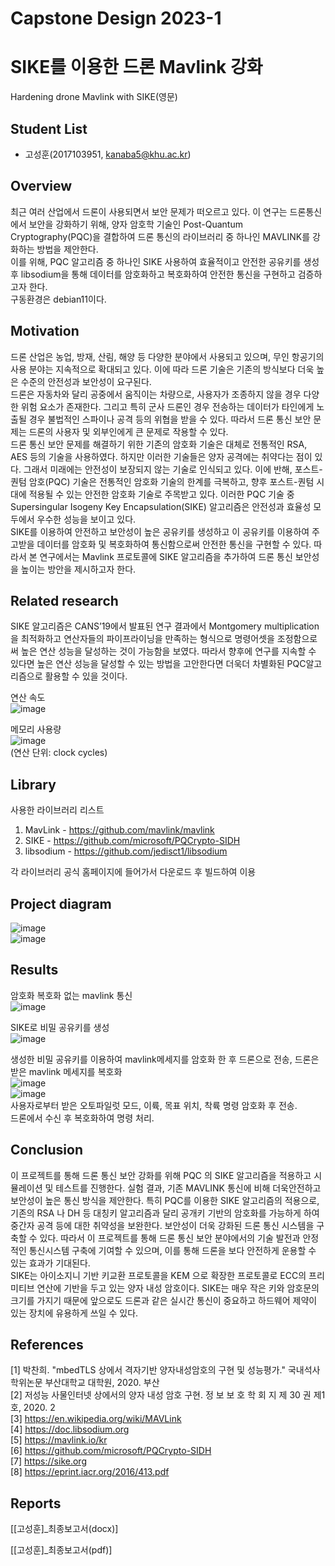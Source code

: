 # Capstone Design 2023-1
# SIKE를 이용한 드론 Mavlink 강화
Hardening drone Mavlink with SIKE(영문)  

## Student List
* 고성훈(2017103951, kanaba5@khu.ac.kr)  

## Overview  
최근 여러 산업에서 드론이 사용되면서 보안 문제가 떠오르고 있다. 이 연구는 드론통신에서 보안을 강화하기 위해, 양자 암호학 기술인 Post-Quantum Cryptography(PQC)을 결합하여 드론 통신의 라이브러리 중 하나인 MAVLINK를 강화하는 방법을 제안한다.  
  이를 위해, PQC 알고리즘 중 하나인 SIKE 사용하여 효율적이고 안전한 공유키를 생성 후 libsodium을 통해 데이터를 암호화하고 복호화하여 안전한 통신을 구현하고 검증하고자 한다.  
구동환경은 debian11이다.

## Motivation
드론 산업은 농업, 방재, 산림, 해양 등 다양한 분야에서 사용되고 있으며, 무인 항공기의 사용 분야는 지속적으로 확대되고 있다. 이에 따라 드론 기술은 기존의 방식보다 더욱 높은 수준의 안전성과 보안성이 요구된다.   
  드론은 자동차와 달리 공중에서 움직이는 차량으로, 사용자가 조종하지 않을 경우 다양한 위험 요소가 존재한다. 그리고 특히 군사 드론인 경우 전송하는 데이터가 타인에게 노출될 경우 불법적인 스파이나 공격 등의 위협을 받을 수 있다. 따라서 드론 통신 보안 문제는 드론의 사용자 및 외부인에게 큰 문제로 작용할 수 있다.  
  드론 통신 보안 문제를 해결하기 위한 기존의 암호화 기술은 대체로 전통적인 RSA, AES 등의 기술을 사용하였다. 하지만 이러한 기술들은 양자 공격에는 취약다는 점이 있다. 그래서 미래에는 안전성이 보장되지 않는 기술로 인식되고 있다.
  이에 반해, 포스트-퀀텀 암호(PQC) 기술은 전통적인 암호화 기술의 한계를 극복하고, 향후 포스트-퀀텀 시대에 적용될 수 있는 안전한 암호화 기술로 주목받고 있다. 이러한 PQC 기술 중 Supersingular Isogeny Key Encapsulation(SIKE) 알고리즘은 안전성과 효율성 모두에서 우수한 성능을 보이고 있다.  
  SIKE를 이용하여 안전하고 보안성이 높은 공유키를 생성하고 이 공유키를 이용하여 주고받을 데이터를 암호화 및 복호화하여 통신함으로써 안전한 통신을 구현할 수 있다. 따라서 본 연구에서는 Mavlink 프로토콜에 SIKE 알고리즘을 추가하여 드론 통신 보안성을 높이는 방안을 제시하고자 한다.  
## Related research
  SIKE 알고리즘은 CANS’19에서 발표된 연구 결과에서 Montgomery multiplication을 최적화하고 연산자들의 파이프라이닝을 만족하는 형식으로 명령어셋을 조정함으로써 높은 연산 성능을 달성하는 것이 가능함을 보였다. 따라서 향후에 연구를 지속할 수 있다면 높은 연산 성능을 달성할 수 있는 방법을 고안한다면 더욱더 차별화된 PQC알고리즘으로 활용할 수 있을 것이다.  
  
연산 속도  
![image](https://github.com/goragoraki/Apply_PQC_To_MavLink_Capstone_Design2/blob/main/img/7.png)   
  
메모리 사용량  
![image](https://github.com/goragoraki/Apply_PQC_To_MavLink_Capstone_Design2/blob/main/img/8.png)   
(연산 단위: clock cycles)  
  
## Library
사용한 라이브러리 리스트  
1. MavLink - https://github.com/mavlink/mavlink
2. SIKE - https://github.com/microsoft/PQCrypto-SIDH
3. libsodium - https://github.com/jedisct1/libsodium  

각 라이브러리 공식 홈페이지에 들어가서 다운로드 후 빌드하여 이용  
  
## Project diagram
![image](https://github.com/goragoraki/Apply_PQC_To_MavLink_Capstone_Design2/blob/main/img/5.png)  
![image](https://github.com/goragoraki/Apply_PQC_To_MavLink_Capstone_Design2/blob/main/img/6.png)  
## Results  

암호화 복호화 없는 mavlink 통신  
![image](https://github.com/goragoraki/Apply_PQC_To_MavLink_Capstone_Design2/blob/main/img/1.png)   
  
SIKE로 비밀 공유키를 생성  
![image](https://github.com/goragoraki/Apply_PQC_To_MavLink_Capstone_Design2/blob/main/img/2.png)    
  
생성한 비밀 공유키를 이용하여 mavlink메세지를 암호화 한 후 드론으로 전송, 드론은 받은 mavlink 메세지를 복호화  
![image](https://github.com/goragoraki/Apply_PQC_To_MavLink_Capstone_Design2/blob/main/img/3.png)  
![image](https://github.com/goragoraki/Apply_PQC_To_MavLink_Capstone_Design2/blob/main/img/4.png)   
사용자로부터 받은 오토파일럿 모드, 이륙, 목표 위치, 착륙 명령 암호화 후 전송.  
드론에서 수신 후 복호화하여 명령 처리.  


## Conclusion
  이 프로젝트를 통해 드론 통신 보안 강화를 위해 PQC 의 SIKE 알고리즘을 적용하고 시뮬레이션 및 테스트를 진행한다. 실험 결과, 기존 MAVLINK 통신에 비해 더욱안전하고 보안성이 높은 통신 방식을 제안한다. 특히 PQC를 이용한 SIKE 알고리즘의 적용으로, 기존의 RSA 나 DH 등 대칭키 알고리즘과 달리 공개키 기반의 암호화를 가능하게 하여 중간자 공격 등에 대한 취약성을 보완한다. 보안성이 더욱 강화된 드론 통신 시스템을 구축할 수 있다. 따라서 이 프로젝트를 통해 드론 통신 보안 분야에서의 기술 발전과 안정적인 통신시스템 구축에 기여할 수 있으며, 이를 통해 드론을 보다 안전하게 운용할 수 있는 효과가 기대된다.  
   SIKE는 아이소지니 기반 키교환 프로토콜을 KEM 으로 확장한 프로토콜로 ECC의 프리미티브 연산에 기반을 두고 있는 양자 내성 암호이다. SIKE는 매우 작은 키와 암호문의 크기를 가지기 때문에 앞으로도 드론과 같은 실시간 통신이 중요하고 하드웨어 제약이 있는 장치에 유용하게 쓰일 수 있다.
  
## References
[1] 박찬희. "mbedTLS 상에서 격자기반 양자내성암호의 구현 및 성능평가." 국내석사학위논문 부산대학교 대학원, 2020. 부산  
[2] 저성능 사물인터넷 상에서의 양자 내성 암호 구현. 정 보 보 호 학 회 지 제 30 권 제1호, 2020. 2  
[3] https://en.wikipedia.org/wiki/MAVLink  
[4] https://doc.libsodium.org  
[5] https://mavlink.io/kr  
[6] https://github.com/microsoft/PQCrypto-SIDH  
[7] https://sike.org  
[8] https://eprint.iacr.org/2016/413.pdf  

## Reports
[[고성훈]_최종보고서(docx)]
  
[[고성훈]_최종보고서(pdf)]

